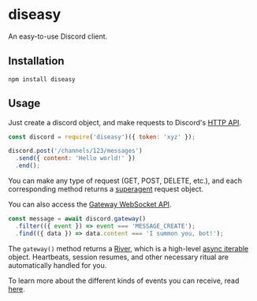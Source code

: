 # diseasy

An easy-to-use Discord client.

## Installation

```
npm install diseasy
```

## Usage

Just create a discord object, and make requests to Discord's [HTTP API](https://discordapp.com/developers/docs/reference#http-api).

```js
const discord = require('diseasy')({ token: 'xyz' });

discord.post('/channels/123/messages')
  .send({ content: 'Hello world!' })
  .end();
```

You can make any type of request (GET, POST, DELETE, etc.), and each corresponding method returns a [superagent](https://github.com/visionmedia/superagent) request object.

You can also access the [Gateway WebSocket API](https://discordapp.com/developers/docs/reference#gateway-websocket-api).

```js
const message = await discord.gateway()
  .filter(({ event }) => event === 'MESSAGE_CREATE');
  .find(({ data }) => data.content === 'I summon you, bot!');
```

The `gateway()` method returns a [River](https://github.com/JoshuaWise/wise-river), which is a high-level [async iterable](https://github.com/tc39/proposal-async-iteration) object. Heartbeats, session resumes, and other necessary ritual are automatically handled for you.

To learn more about the different kinds of events you can receive, read [here](https://discordapp.com/developers/docs/topics/gateway#commands-and-events-gateway-events).
